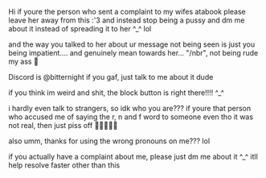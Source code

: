 Hi if youre the person who sent a complaint to my wifes atabook please leave her away from this :'3 and instead stop being a pussy and dm me about it instead of spreading it to her ^_^ lol

and the way you talked to her about ur message not being seen is just you being impatient.... and genuinely mean towards her... "/nbr", not being rude my ass 🙏

Discord is @bitternight if you gaf, just talk to me about it dude

if you think im weird and shit, the block button is right there!!!! ^_^

i hardly even talk to strangers, so idk who you are??? if youre that person who accused me of saying the r, n and f word to someone even tho it was not real, then just piss off 🐺🐺👿👿👿

also umm, thanks for using the wrong pronouns on me??? lol

if you actually have a complaint about me, please just dm me about it ^_^ itll help resolve faster other than this
